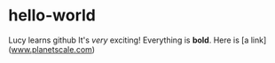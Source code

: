 # hello-world
Lucy learns github
It's _very_ exciting! 
Everything is **bold**.
Here is [a link] (www.planetscale.com)
